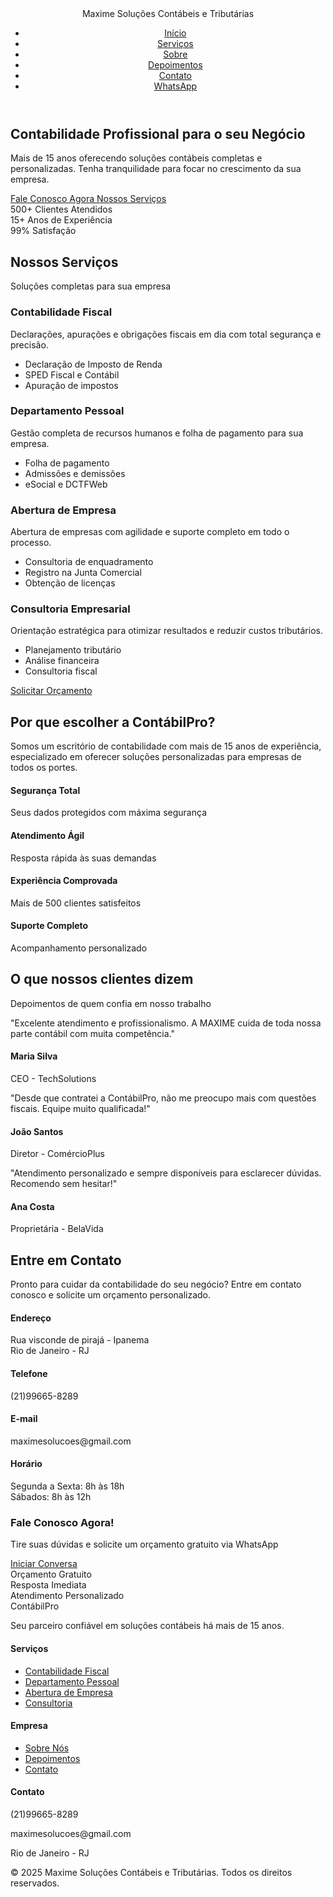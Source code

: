 <!DOCTYPE html>
<html lang="pt-BR">
<head>
    <meta charset="UTF-8">
    <meta name="viewport" content="width=device-width, initial-scale=1.0">
    <title>Maxime Soluções Contábeis e Tributárias </title>
    <link rel="stylesheet" href="styles.css">
    <link href="https://cdnjs.cloudflare.com/ajax/libs/font-awesome/6.0.0/css/all.min.css" rel="stylesheet">
    <link href="https://fonts.googleapis.com/css2?family=Inter:wght@300;400;500;600;700&display=swap" rel="stylesheet">
</head>
<body>
    <!-- Header -->
    <header class="header" id="header">
        <nav class="nav">
            <div class="nav-brand">
                <i class="fas fa-calculator"></i>
                <span>Maxime Soluções Contábeis e Tributárias</span>
            </div>
            <ul class="nav-menu" id="nav-menu">
                <li><a href="#inicio" class="nav-link">Início</a></li>
                <li><a href="#servicos" class="nav-link">Serviços</a></li>
                <li><a href="#sobre" class="nav-link">Sobre</a></li>
                <li><a href="#depoimentos" class="nav-link">Depoimentos</a></li>
                <li><a href="#contato" class="nav-link">Contato</a></li>
                <li><a href="https://wa.me/5521996658289" class="nav-cta" target="_blank">
                    <i class="fab fa-whatsapp"></i> WhatsApp
                </a></li>
            </ul>
            <div class="nav-toggle" id="nav-toggle">
                <span></span>
                <span></span>
                <span></span>
            </div>
        </nav>
    </header>
    <!-- Hero Section -->
    <section class="hero" id="inicio">
        <div class="hero-container">
            <div class="hero-content">
                <h1 class="hero-title">
                    Contabilidade <span class="highlight">Profissional</span> para o seu Negócio
                </h1>
                <p class="hero-description">
                    Mais de 15 anos oferecendo soluções contábeis completas e personalizadas. 
                    Tenha tranquilidade para focar no crescimento da sua empresa.
                </p>
                <div class="hero-cta">
                    <a href="https://wa.me/5521996658289" class="btn btn-primary" target="_blank">
                        <i class="fab fa-whatsapp"></i>
                        Fale Conosco Agora
                    </a>
                    <a href="#servicos" class="btn btn-secondary">
                        Nossos Serviços
                    </a>
                </div>
                <div class="hero-stats">
                    <div class="stat">
                        <span class="stat-number">500+</span>
                        <span class="stat-label">Clientes Atendidos</span>
                    </div>
                    <div class="stat">
                        <span class="stat-number">15+</span>
                        <span class="stat-label">Anos de Experiência</span>
                    </div>
                    <div class="stat">
                        <span class="stat-number">99%</span>
                        <span class="stat-label">Satisfação</span>
                    </div>
                </div>
            </div>
            <div class="hero-image">
                <div class="hero-graphic">
                    <i class="fas fa-chart-line"></i>
                </div>
            </div>
        </div>
    </section>
    <!-- Serviços -->
    <section class="services" id="servicos">
        <div class="container">
            <div class="section-header">
                <h2 class="section-title">Nossos Serviços</h2>
                <p class="section-subtitle">Soluções completas para sua empresa</p>
            </div>
            <div class="services-grid">
                <div class="service-card">
                    <div class="service-icon">
                        <i class="fas fa-file-invoice"></i>
                    </div>
                    <h3>Contabilidade Fiscal</h3>
                    <p>Declarações, apurações e obrigações fiscais em dia com total segurança e precisão.</p>
                    <ul>
                        <li>Declaração de Imposto de Renda</li>
                        <li>SPED Fiscal e Contábil</li>
                        <li>Apuração de impostos</li>
                    </ul>
                </div>
                <div class="service-card">
                    <div class="service-icon">
                        <i class="fas fa-users"></i>
                    </div>
                    <h3>Departamento Pessoal</h3>
                    <p>Gestão completa de recursos humanos e folha de pagamento para sua empresa.</p>
                    <ul>
                        <li>Folha de pagamento</li>
                        <li>Admissões e demissões</li>
                        <li>eSocial e DCTFWeb</li>
                    </ul>
                </div>
                <div class="service-card">
                    <div class="service-icon">
                        <i class="fas fa-building"></i>
                    </div>
                    <h3>Abertura de Empresa</h3>
                    <p>Abertura de empresas com agilidade e suporte completo em todo o processo.</p>
                    <ul>
                        <li>Consultoria de enquadramento</li>
                        <li>Registro na Junta Comercial</li>
                        <li>Obtenção de licenças</li>
                    </ul>
                </div>
                <div class="service-card">
                    <div class="service-icon">
                        <i class="fas fa-chart-pie"></i>
                    </div>
                    <h3>Consultoria Empresarial</h3>
                    <p>Orientação estratégica para otimizar resultados e reduzir custos tributários.</p>
                    <ul>
                        <li>Planejamento tributário</li>
                        <li>Análise financeira</li>
                        <li>Consultoria fiscal</li>
                    </ul>
                </div>
            </div>
            <div class="services-cta">
                <a href="https://wa.me/5521996658289" class="btn btn-primary" target="_blank">
                    <i class="fab fa-whatsapp"></i>
                    Solicitar Orçamento
                </a>
            </div>
        </div>
    </section>
    <!-- Sobre -->
    <section class="about" id="sobre">
        <div class="container">
            <div class="about-content">
                <div class="about-text">
                    <h2 class="section-title">Por que escolher a ContábilPro?</h2>
                    <p class="about-description">
                        Somos um escritório de contabilidade com mais de 15 anos de experiência, 
                        especializado em oferecer soluções personalizadas para empresas de todos os portes.
                    </p>
                    <div class="about-features">
                        <div class="feature">
                            <i class="fas fa-shield-alt"></i>
                            <div>
                                <h4>Segurança Total</h4>
                                <p>Seus dados protegidos com máxima segurança</p>
                            </div>
                        </div>
                        <div class="feature">
                            <i class="fas fa-clock"></i>
                            <div>
                                <h4>Atendimento Ágil</h4>
                                <p>Resposta rápida às suas demandas</p>
                            </div>
                        </div>
                        <div class="feature">
                            <i class="fas fa-medal"></i>
                            <div>
                                <h4>Experiência Comprovada</h4>
                                <p>Mais de 500 clientes satisfeitos</p>
                            </div>
                        </div>
                        <div class="feature">
                            <i class="fas fa-headset"></i>
                            <div>
                                <h4>Suporte Completo</h4>
                                <p>Acompanhamento personalizado</p>
                            </div>
                        </div>
                    </div>
                </div>
                <div class="about-image">
                    <div class="about-graphic">
                        <i class="fas fa-handshake"></i>
                    </div>
                </div>
            </div>
        </div>
    </section>
    <!-- Depoimentos -->
    <section class="testimonials" id="depoimentos">
        <div class="container">
            <div class="section-header">
                <h2 class="section-title">O que nossos clientes dizem</h2>
                <p class="section-subtitle">Depoimentos de quem confia em nosso trabalho</p>
            </div>
            <div class="testimonials-grid">
                <div class="testimonial-card">
                    <div class="testimonial-content">
                        <i class="fas fa-quote-left quote-icon"></i>
                        <p>"Excelente atendimento e profissionalismo. A MAXIME cuida de toda nossa parte contábil com muita competência."</p>
                    </div>
                    <div class="testimonial-author">
                        <div class="author-info">
                            <h4>Maria Silva</h4>
                            <span>CEO - TechSolutions</span>
                        </div>
                    </div>
                </div>
                <div class="testimonial-card">
                    <div class="testimonial-content">
                        <i class="fas fa-quote-left quote-icon"></i>
                        <p>"Desde que contratei a ContábilPro, não me preocupo mais com questões fiscais. Equipe muito qualificada!"</p>
                    </div>
                    <div class="testimonial-author">
                        <div class="author-info">
                            <h4>João Santos</h4>
                            <span>Diretor - ComércioPlus</span>
                        </div>
                    </div>
                </div>
                <div class="testimonial-card">
                    <div class="testimonial-content">
                        <i class="fas fa-quote-left quote-icon"></i>
                        <p>"Atendimento personalizado e sempre disponíveis para esclarecer dúvidas. Recomendo sem hesitar!"</p>
                    </div>
                    <div class="testimonial-author">
                        <div class="author-info">
                            <h4>Ana Costa</h4>
                            <span>Proprietária - BelaVida</span>
                        </div>
                    </div>
                </div>
            </div>
        </div>
    </section>
    <!-- Contato -->
    <section class="contact" id="contato">
        <div class="container">
            <div class="contact-content">
                <div class="contact-info">
                    <h2 class="section-title">Entre em Contato</h2>
                    <p class="contact-description">
                        Pronto para cuidar da contabilidade do seu negócio? 
                        Entre em contato conosco e solicite um orçamento personalizado.
                    </p>
                    <div class="contact-items">
                        <div class="contact-item">
                            <i class="fas fa-map-marker-alt"></i>
                            <div>
                                <h4>Endereço</h4>
                                <p>Rua visconde de pirajá - Ipanema<br>Rio de Janeiro - RJ </p>
                            </div>
                        </div>
                        <div class="contact-item">
                            <i class="fas fa-phone"></i>
                            <div>
                                <h4>Telefone</h4>
                                <p>(21)99665-8289</p>
                            </div>
                        </div>
                        <div class="contact-item">
                            <i class="fas fa-envelope"></i>
                            <div>
                                <h4>E-mail</h4>
                                <p>maximesolucoes@gmail.com</p>
                            </div>
                        </div>
                        <div class="contact-item">
                            <i class="fas fa-clock"></i>
                            <div>
                                <h4>Horário</h4>
                                <p>Segunda a Sexta: 8h às 18h<br>Sábados: 8h às 12h</p>
                            </div>
                        </div>
                    </div>
                </div>
                <div class="contact-cta">
                    <div class="cta-card">
                        <h3>Fale Conosco Agora!</h3>
                        <p>Tire suas dúvidas e solicite um orçamento gratuito via WhatsApp</p>
                        <a href="https://wa.me/5521996658289" class="btn btn-primary btn-large" target="_blank">
                            <i class="fab fa-whatsapp"></i>
                            Iniciar Conversa
                        </a>
                        <div class="cta-benefits">
                            <div class="benefit">
                                <i class="fas fa-check"></i>
                                <span>Orçamento Gratuito</span>
                            </div>
                            <div class="benefit">
                                <i class="fas fa-check"></i>
                                <span>Resposta Imediata</span>
                            </div>
                            <div class="benefit">
                                <i class="fas fa-check"></i>
                                <span>Atendimento Personalizado</span>
                            </div>
                        </div>
                    </div>
                </div>
            </div>
        </div>
    </section>
    <!-- Footer -->
    <footer class="footer">
        <div class="container">
            <div class="footer-content">
                <div class="footer-section">
                    <div class="footer-brand">
                        <i class="fas fa-calculator"></i>
                        <span>ContábilPro</span>
                    </div>
                    <p>Seu parceiro confiável em soluções contábeis há mais de 15 anos.</p>
                    <div class="social-links">
                        <a href="https://www.facebook.com/profile.php?id=61575590771090" aria-label="Facebook"><i class="fab fa-facebook-f"></i></a>
                        <a href="https://www.instagram.com/maxime_cont?igsh=MW83b3ZmbGpjand2Zw==" aria-label="Instagram"><i class="fab fa-instagram"></i></a>
                        <a href="https://wa.me/5521996658289" aria-label="WhatsApp" target="_blank"><i class="fab fa-whatsapp"></i></a>
                    </div>
                </div>
                <div class="footer-section">
                    <h4>Serviços</h4>
                    <ul>
                        <li><a href="#servicos">Contabilidade Fiscal</a></li>
                        <li><a href="#servicos">Departamento Pessoal</a></li>
                        <li><a href="#servicos">Abertura de Empresa</a></li>
                        <li><a href="#servicos">Consultoria</a></li>
                    </ul>
                </div>
                <div class="footer-section">
                    <h4>Empresa</h4>
                    <ul>
                        <li><a href="#sobre">Sobre Nós</a></li>
                        <li><a href="#depoimentos">Depoimentos</a></li>
                        <li><a href="#contato">Contato</a></li>
                    </ul>
                </div>
                <div class="footer-section">
                    <h4>Contato</h4>
                    <div class="footer-contact">
                        <p><i class="fas fa-phone"></i> (21)99665-8289</p>
                        <p><i class="fas fa-envelope"></i> maximesolucoes@gmail.com </p>
                        <p><i class="fas fa-map-marker-alt"></i> Rio de Janeiro - RJ </p>
                    </div>
                </div>
            </div>
            <div class="footer-bottom">
                <p>&copy; 2025 Maxime Soluções Contábeis e Tributárias. Todos os direitos reservados.</p>
            </div>
        </div>
    </footer
    <!-- WhatsApp Float Button -->
    <div class="whatsapp-float">
        <a href="https://wa.me/5521996658289" target="_blank" aria-label="WhatsApp">
            <i class="fab fa-whatsapp"></i>
        </a>
    </div>
</body>
</html>